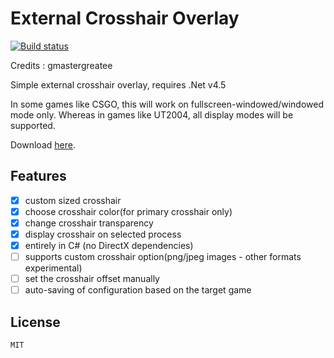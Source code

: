 # External Crosshair Overlay

[![Build status](https://ci.appveyor.com/api/projects/status/3d1t03v8dpuncpi0?svg=true)](https://ci.appveyor.com/project/gmastergreatee/externalcrosshairoverlay)

Credits : gmastergreatee

Simple external crosshair overlay, requires .Net v4.5

In some games like CSGO, this will work on fullscreen-windowed/windowed mode only.
Whereas in games like UT2004, all display modes will be supported.

Download [here](https://ci.appveyor.com/project/gmastergreatee/externalcrosshairoverlay/builds/17026293/artifacts).

## Features

- [x] custom sized crosshair
- [x] choose crosshair color(for primary crosshair only)
- [x] change crosshair transparency
- [x] display crosshair on selected process
- [x] entirely in C# (no DirectX dependencies)
- [ ] supports custom crosshair option(png/jpeg images - other formats experimental)
- [ ] set the crosshair offset manually
- [ ] auto-saving of configuration based on the target game

## License
    MIT
